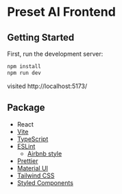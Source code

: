 # Preset AI Frontend

## Getting Started

First, run the development server:

```bash
npm install
npm run dev
```
visited http://localhost:5173/

## Package

- React
- [Vite](https://vitejs.dev/)
- [TypeScript](https://www.typescriptlang.org/)
- [ESLint](https://eslint.org/)
  - [Airbnb style](https://github.com/airbnb/javascript)
- [Prettier](https://prettier.io/)
- [Material UI](https://material-ui.com/)
- [Tailwind CSS](https://tailwindcss.com/)
- [Styled Components](https://styled-components.com/)

